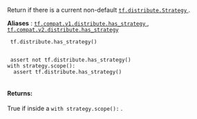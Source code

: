 Return if there is a current non-default [ `tf.distribute.Strategy` ](https://tensorflow.google.cn/api_docs/python/tf/distribute/Strategy).

**Aliases** : [ `tf.compat.v1.distribute.has_strategy` ](/api_docs/python/tf/distribute/has_strategy), [ `tf.compat.v2.distribute.has_strategy` ](/api_docs/python/tf/distribute/has_strategy)

```
 tf.distribute.has_strategy()
 
```

```
 assert not tf.distribute.has_strategy()
with strategy.scope():
  assert tf.distribute.has_strategy()
 
```

#### Returns:
True if inside a  `with strategy.scope():` .

